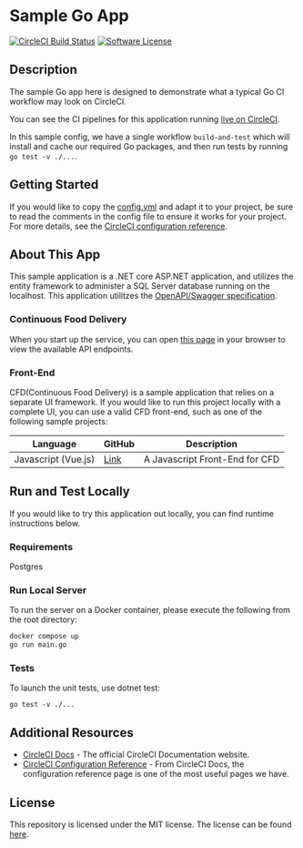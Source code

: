 # Sample Go App 

[![CircleCI Build Status](https://app.circleci.com/pipelines/github/CircleCI-Public/dotnet-sample-cfd)](https://app.circleci.com/pipelines/github/CircleCI-Public/dotnet-sample-cfd) [![Software License](https://img.shields.io/badge/license-MIT-blue.svg)](https://app.circleci.com/pipelines/github/CircleCI-Public/dotnet-sample-cfd)

## Description

The sample Go app here is designed to demonstrate what a typical Go CI workflow may look on CircleCI.

You can see the CI pipelines for this application running [live on CircleCI](https://app.circleci.com/pipelines/github/CircleCI-Public/sample-go-cfd/?branch=main).

In this sample config, we have a single workflow `build-and-test` which will install and cache our required Go packages, and then run tests by running `go test -v ./...`.

## Getting Started

If you would like to copy the [config.yml](https://github.com/CircleCI-Public/sample-go-cfd/blob/main/.circleci/config.yml) and adapt it to your project, be sure to read the comments in the config file to ensure it works for your project. For more details, see the [CircleCI configuration reference](https://circleci.com/docs/2.0/configuration-reference/).


## About This App

This sample application is a .NET core ASP.NET application, and utilizes the entity framework to administer a SQL Server database running on the localhost.  This application utilitzes the [OpenAPI/Swagger specification](https://swagger.io/specification/).

### Continuous Food Delivery

When you start up the service, you can open [this page](http://localhost:8080/CFD/1.0.0/ui/) in your browser to view the available API endpoints.


### Front-End

CFD(Continuous Food Delivery) is a sample application that relies on a separate UI framework. If you would like to run this project locally with a complete UI, you can use a valid CFD front-end, such as one of the following sample projects:

| Language |  GitHub | Description |
|---|---|---|
|  Javascript (Vue.js) | [Link](https://github.com/CircleCI-Public/sample-javascript-cfd)  | A Javascript Front-End for CFD |

## Run and Test Locally

If you would like to try this application out locally, you can find runtime instructions below.

### Requirements

Postgres

### Run Local Server

To run the server on a Docker container, please execute the following from the root directory:

```cmd
docker compose up
go run main.go
```


### Tests

To launch the unit tests, use dotnet test:

```
go test -v ./...
```


## Additional Resources

* [CircleCI Docs](https://circleci.com/docs/) - The official CircleCI Documentation website.
* [CircleCI Configuration Reference](https://circleci.com/docs/2.0/configuration-reference/#section=configuration) - From CircleCI Docs, the configuration reference page is one of the most useful pages we have.


## License

This repository is licensed under the MIT license.
The license can be found [here](./LICENSE).
